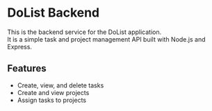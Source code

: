 # DoList Backend

This is the backend service for the DoList application.  
It is a simple task and project management API built with Node.js and Express.

## Features

- Create, view, and delete tasks
- Create and view projects
- Assign tasks to projects
